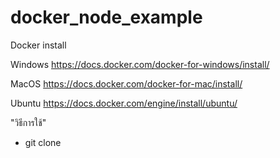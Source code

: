 # docker_node_example

Docker install

Windows
https://docs.docker.com/docker-for-windows/install/

MacOS
https://docs.docker.com/docker-for-mac/install/

Ubuntu
https://docs.docker.com/engine/install/ubuntu/


"วิธีการใช้"
- git clone 
